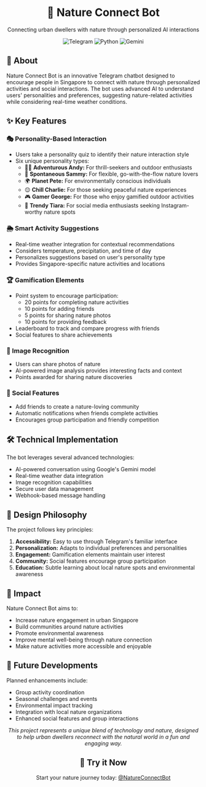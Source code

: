 <div align="center">
  <h1>🌿 Nature Connect Bot</h1>
  <p>Connecting urban dwellers with nature through personalized AI interactions</p>
</div>

<div align="center">
  <img src="https://img.shields.io/badge/Platform-Telegram-blue?style=for-the-badge&logo=telegram" alt="Telegram">
  <img src="https://img.shields.io/badge/Made%20with-Python-green?style=for-the-badge&logo=python" alt="Python">
  <img src="https://img.shields.io/badge/AI-Gemini%20Pro-orange?style=for-the-badge&logo=google" alt="Gemini">
</div>

<div>
  <h2>📖 About</h2>
  <p>Nature Connect Bot is an innovative Telegram chatbot designed to encourage people in Singapore to connect with nature through personalized activities and social interactions. The bot uses advanced AI to understand users' personalities and preferences, suggesting nature-related activities while considering real-time weather conditions.</p>
</div>

<div>
  <h2>✨ Key Features</h2>
  
  <h3>🎭 Personality-Based Interaction</h3>
  <ul>
    <li>Users take a personality quiz to identify their nature interaction style</li>
    <li>Six unique personality types:
      <ul>
        <li>🏃‍♂️ <b>Adventurous Andy:</b> For thrill-seekers and outdoor enthusiasts</li>
        <li>🎯 <b>Spontaneous Sammy:</b> For flexible, go-with-the-flow nature lovers</li>
        <li>🌍 <b>Planet Pete:</b> For environmentally conscious individuals</li>
        <li>😌 <b>Chill Charlie:</b> For those seeking peaceful nature experiences</li>
        <li>🎮 <b>Gamer George:</b> For those who enjoy gamified outdoor activities</li>
        <li>📱 <b>Trendy Tiara:</b> For social media enthusiasts seeking Instagram-worthy nature spots</li>
      </ul>
    </li>
  </ul>

  <h3>🌦️ Smart Activity Suggestions</h3>
  <ul>
    <li>Real-time weather integration for contextual recommendations</li>
    <li>Considers temperature, precipitation, and time of day</li>
    <li>Personalizes suggestions based on user's personality type</li>
    <li>Provides Singapore-specific nature activities and locations</li>
  </ul>

  <h3>🏆 Gamification Elements</h3>
  <ul>
    <li>Point system to encourage participation:
      <ul>
        <li>20 points for completing nature activities</li>
        <li>10 points for adding friends</li>
        <li>5 points for sharing nature photos</li>
        <li>10 points for providing feedback</li>
      </ul>
    </li>
    <li>Leaderboard to track and compare progress with friends</li>
    <li>Social features to share achievements</li>
  </ul>

  <h3>📸 Image Recognition</h3>
  <ul>
    <li>Users can share photos of nature</li>
    <li>AI-powered image analysis provides interesting facts and context</li>
    <li>Points awarded for sharing nature discoveries</li>
  </ul>

  <h3>👥 Social Features</h3>
  <ul>
    <li>Add friends to create a nature-loving community</li>
    <li>Automatic notifications when friends complete activities</li>
    <li>Encourages group participation and friendly competition</li>
  </ul>
</div>

<div>
  <h2>🛠️ Technical Implementation</h2>
  <p>The bot leverages several advanced technologies:</p>
  <ul>
    <li>AI-powered conversation using Google's Gemini model</li>
    <li>Real-time weather data integration</li>
    <li>Image recognition capabilities</li>
    <li>Secure user data management</li>
    <li>Webhook-based message handling</li>
  </ul>
</div>

<div>
  <h2>🎯 Design Philosophy</h2>
  <p>The project follows key principles:</p>
  <ol>
    <li><b>Accessibility:</b> Easy to use through Telegram's familiar interface</li>
    <li><b>Personalization:</b> Adapts to individual preferences and personalities</li>
    <li><b>Engagement:</b> Gamification elements maintain user interest</li>
    <li><b>Community:</b> Social features encourage group participation</li>
    <li><b>Education:</b> Subtle learning about local nature spots and environmental awareness</li>
  </ol>
</div>

<div>
  <h2>💫 Impact</h2>
  <p>Nature Connect Bot aims to:</p>
  <ul>
    <li>Increase nature engagement in urban Singapore</li>
    <li>Build communities around nature activities</li>
    <li>Promote environmental awareness</li>
    <li>Improve mental well-being through nature connection</li>
    <li>Make nature activities more accessible and enjoyable</li>
  </ul>
</div>

<div>
  <h2>🚀 Future Developments</h2>
  <p>Planned enhancements include:</p>
  <ul>
    <li>Group activity coordination</li>
    <li>Seasonal challenges and events</li>
    <li>Environmental impact tracking</li>
    <li>Integration with local nature organizations</li>
    <li>Enhanced social features and group interactions</li>
  </ul>
</div>

<div align="center">
  <p><i>This project represents a unique blend of technology and nature, designed to help urban dwellers reconnect with the natural world in a fun and engaging way.</i></p>
</div>

<div align="center">
  <h2>📱 Try it Now</h2>
  <p>Start your nature journey today: <a href="https://t.me/your_bot_username">@NatureConnectBot</a></p>
</div>
